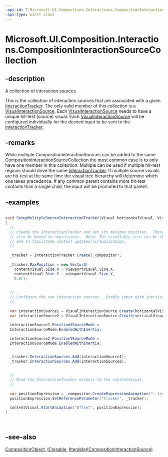 ```yaml
---
-api-id: T:Microsoft.UI.Composition.Interactions.CompositionInteractionSourceCollection
-api-type: winrt class
---
```


<!-- Class syntax.
public class CompositionInteractionSourceCollection : Windows.UI.Composition.CompositionObject, Windows.Foundation.Collections.IIterable<Windows.UI.Composition.Interactions.ICompositionInteractionSource>, Windows.UI.Composition.Interactions.ICompositionInteractionSourceCollection
-->

# Microsoft.UI.Composition.Interactions.CompositionInteractionSourceCollection

## -description
A collection of interaction sources.

This is the collection of interaction sources that are associated with a given [InteractionTracker](interactiontracker.md). The only valid member of this collection is a [VisualInteractionSource](visualinteractionsource.md). Each [VisualInteractionSource](visualinteractionsource.md) needs to have a unique hit-test (source) visual. Each [VisualInteractionSource](visualinteractionsource.md) will be configured individually for the desired input to be sent to the [InteractionTracker](interactiontracker.md).

## -remarks
While multiple CompositionInteractionSources can be added to the same CompositionInteractionSourceCollection the most common case is to only have one member in this collection. Multiple can be used if multiple hit-test regions should drive the same [InteractionTracker](interactiontracker.md). If multiple source visuals are hit-test at the same time the visual tree hierarchy will determine which one takes precedence. If any common parent contains more hit-test contacts than a single child, the input will be promoted to that parent.

## -examples


```csharp

void SetupMultipleSourceInteractionTracker(Visual horizontalVisual, Visual verticalVisual, Visual contentVisual)
{
  //
  // Create the InteractionTracker and set its min/max position.  These could 
  // also be bound to expressions.  Note: The scrollable area can be changed from either 
  // end to facilitate content updates/virtualization.
  //
 
  _tracker = InteractionTracker.Create(_compositor);
 
  _tracker.MaxPosition = new Vector3(
    contentVisual.Size.X - viewportVisual.Size.X,
    contentVisual.Size.Y - viewportVisual.Size.Y,
    0.0f);
 
 
  //
  // Configure the two interaction sources.  Enable input with inertia.  
  //
 
  var interactionSource1 = VisualInteractionSource.Create(horizontalVisual);
  var interactionSource2 = VisualInteractionSource.Create(verticalVisual);
 
  interactionSource1.PositionXSourceMode = 
  InteractionSourceMode.EnabledWithInertia; 

  interactionSource2.PositionYSourceMode = 
  InteractionSourceMode.EnabledWithInertia;


  _tracker.InteractionSources.Add(interactionSource1);
  _tracker.InteractionSources.Add(interactionSource2);
 
 
  //
  // Bind the InteractionTracker outputs to the contentVisual.
  //
 
  var positionExpression = _compositor.CreateExpressionAnimation("- tracker.Position");
  positionExpression.SetReferenceParameter("tracker", _tracker);
 
  contentVisual.StartAnimation("Offset", positionExpression);
}
         
         
```



## -see-also
[CompositionObject](../microsoft.ui.composition/compositionobject.md), [IClosable](/uwp/api/windows.foundation.iclosable), [IIterable(ICompositionInteractionSource)](/uwp/api/windows.foundation.collections.iiterable`1)
